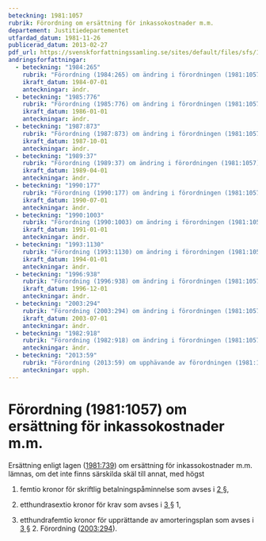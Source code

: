 ```yaml
---
beteckning: 1981:1057
rubrik: Förordning om ersättning för inkassokostnader m.m.
departement: Justitiedepartementet
utfardad_datum: 1981-11-26
publicerad_datum: 2013-02-27
pdf_url: https://svenskforfattningssamling.se/sites/default/files/sfs/1981-11/SFS1981-1057.pdf
andringsforfattningar:
  - beteckning: "1984:265"
    rubrik: "Förordning (1984:265) om ändring i förordningen (1981:1057) om ersättning för inkassokostnader m.m."
    ikraft_datum: 1984-07-01
    anteckningar: ändr.
  - beteckning: "1985:776"
    rubrik: "Förordning (1985:776) om ändring i förordningen (1981:1057) om ersättning för inkassokostnader m.m."
    ikraft_datum: 1986-01-01
    anteckningar: ändr.
  - beteckning: "1987:873"
    rubrik: "Förordning (1987:873) om ändring i förordningen (1981:1057) om ersättning för inkassokostnader m.m."
    ikraft_datum: 1987-10-01
    anteckningar: ändr.
  - beteckning: "1989:37"
    rubrik: "Förordning (1989:37) om ändring i förordningen (1981:1057) om ersättning för inkassokostnader m.m."
    ikraft_datum: 1989-04-01
    anteckningar: ändr.
  - beteckning: "1990:177"
    rubrik: "Förordning (1990:177) om ändring i förordningen (1981:1057) om ersättning för inkassokostnader m.m."
    ikraft_datum: 1990-07-01
    anteckningar: ändr.
  - beteckning: "1990:1003"
    rubrik: "Förordning (1990:1003) om ändring i förordningen (1981:1057) om ersättning för inkassokostnader m.m."
    ikraft_datum: 1991-01-01
    anteckningar: ändr.
  - beteckning: "1993:1130"
    rubrik: "Förordning (1993:1130) om ändring i förordningen (1981:1057) om ersättning för inkassokostnader m.m."
    ikraft_datum: 1994-01-01
    anteckningar: ändr.
  - beteckning: "1996:938"
    rubrik: "Förordning (1996:938) om ändring i förordningen (1981:1057) om ersättning för inkassokostnader m.m."
    ikraft_datum: 1996-12-01
    anteckningar: ändr.
  - beteckning: "2003:294"
    rubrik: "Förordning (2003:294) om ändring i förordningen (1981:1057) om ersättning för inkassokostnader m.m."
    ikraft_datum: 2003-07-01
    anteckningar: ändr.
  - beteckning: "1982:918"
    rubrik: "Förordning (1982:918) om ändring i förordningen (1981:1057) om ersättning för inkassokostnader m.m."
    anteckningar: ändr.
  - beteckning: "2013:59"
    rubrik: "Förordning (2013:59) om upphävande av förordningen (1981:1057) om ersättning för inkassokostnader m.m."
    anteckningar: upph.
---
```


# Förordning (1981:1057) om ersättning för inkassokostnader m.m.

Ersättning enligt lagen ([1981:739](https://selex.se/eli/sfs/1981/739)) om ersättning för inkassokostnader m.m. lämnas, om det inte finns särskilda skäl till annat, med högst

1. femtio kronor för skriftlig betalningspåminnelse som avses i [2 §](#2),

2. etthundrasextio kronor för krav som avses i [3 §](#3) 1,

3. etthundrafemtio kronor för upprättande av amorteringsplan som avses i [3 §](#3) 2. Förordning ([2003:294](https://selex.se/eli/sfs/2003/294)).